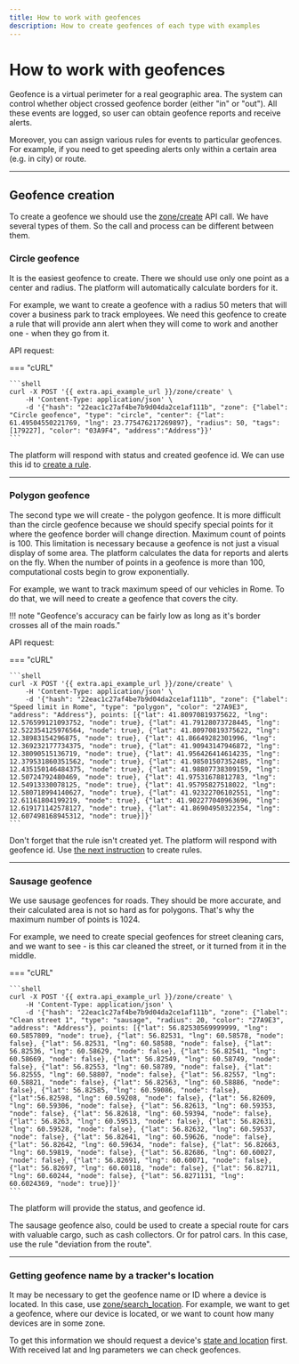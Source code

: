 ```yaml
---
title: How to work with geofences
description: How to create geofences of each type with examples
---
```


# How to work with geofences

Geofence is a virtual perimeter for a real geographic area. The system can control whether object crossed geofence border
(either "in" or "out"). All these events are logged, so user can obtain geofence reports and receive alerts.

Moreover, you can assign various rules for events to particular geofences. For example, if you need to get speeding alerts
only within a certain area (e.g. in city) or route.

***

## Geofence creation

To create a geofence we should use the [zone/create](../resources/tracking/zone/index.md) API call. We have several types
of them. So the call and process can be different between them.

### Circle geofence

It is the easiest geofence to create. There we should use only one point as a center and radius. The platform will automatically
calculate borders for it.

For example, we want to create a geofence with a radius 50 meters that will cover a business park to track employees.
We need this geofence to create a rule that will provide ann alert when they will come to work and another one - when 
they go from it.

API request:

=== "cURL"

    ```shell
    curl -X POST '{{ extra.api_example_url }}/zone/create' \
        -H 'Content-Type: application/json' \ 
        -d '{"hash": "22eac1c27af4be7b9d04da2ce1af111b", "zone": {"label": "Circle geofence", "type": "circle", "center": {"lat": 61.49504550221769, "lng": 23.775476217269897}, "radius": 50, "tags": [179227], "color": "03A9F4", "address":"Address"}}'
    ```

The platform will respond with status and created geofence id. We can use this id to [create a rule](./use-rules.md).

***

### Polygon geofence

The second type we will create - the polygon geofence. It is more difficult than the circle geofence because we should 
specify special points for it where the geofence border will change direction. Maximum count of points is 100. This 
limitation is necessary because a geofence is not just a visual display of some area. The platform calculates the data 
for reports and alerts on the fly. When the number of points in a geofence is more than 100, computational costs begin 
to grow exponentially.

For example, we want to track maximum speed of our vehicles in Rome. To do that, we will need to create a geofence that 
covers the city.

!!! note "Geofence's accuracy can be fairly low as long as it's border crosses all of the main roads."

API request:

=== "cURL"

    ```shell
    curl -X POST '{{ extra.api_example_url }}/zone/create' \
        -H 'Content-Type: application/json' \ 
        -d '{"hash": "22eac1c27af4be7b9d04da2ce1af111b", "zone": {"label": "Speed limit in Rome", "type": "polygon", "color": "27A9E3", "address": "Address"}, points: [{"lat": 41.80970819375622, "lng": 12.576599121093752, "node": true}, {"lat": 41.79128073728445, "lng": 12.522354125976564, "node": true}, {"lat": 41.80970819375622, "lng": 12.38983154296875, "node": true}, {"lat": 41.86649282301996, "lng": 12.369232177734375, "node": true}, {"lat": 41.90943147946872, "lng": 12.38090515136719, "node": true}, {"lat": 41.956426414614235, "lng": 12.379531860351562, "node": true}, {"lat": 41.98501507352485, "lng": 12.435150146484375, "node": true}, {"lat": 41.98807738309159, "lng": 12.50724792480469, "node": true}, {"lat": 41.97531678812783, "lng": 12.54913330078125, "node": true}, {"lat": 41.95795827518022, "lng": 12.580718994140627, "node": true}, {"lat": 41.92322706102551, "lng": 12.61161804199219, "node": true}, {"lat": 41.902277040963696, "lng": 12.619171142578127, "node": true}, {"lat": 41.86904950322354, "lng": 12.607498168945312, "node": true}]}'
    ```

Don't forget that the rule isn't created yet. The platform will respond with geofence id. Use [the next instruction](./use-rules.md) to create rules.

***

### Sausage geofence

We use sausage geofences for roads. They should be more accurate, and their calculated area is not so hard as for polygons.
That's why the maximum number of points is 1024. 

For example, we need to create special geofences for street cleaning cars, and we want to see - is this car cleaned the 
street, or it turned from it in the middle.

=== "cURL"

    ```shell
    curl -X POST '{{ extra.api_example_url }}/zone/create' \
        -H 'Content-Type: application/json' \
        -d '{"hash": "22eac1c27af4be7b9d04da2ce1af111b", "zone": {"label": "Clean street 1", "type": "sausage", "radius": 20, "color": "27A9E3", "address": "Address"}, points: [{"lat": 56.82530569999999, "lng": 60.5857809, "node": true}, {"lat": 56.82531, "lng": 60.58578, "node": false}, {"lat": 56.82531, "lng": 60.58588, "node": false}, {"lat": 56.82536, "lng": 60.58629, "node": false}, {"lat": 56.82541, "lng": 60.58669, "node": false}, {"lat": 56.82549, "lng": 60.58749, "node": false}, {"lat": 56.82553, "lng": 60.58789, "node": false}, {"lat": 56.82555, "lng": 60.58807, "node": false}, {"lat": 56.82557, "lng": 60.58821, "node": false}, {"lat": 56.82563, "lng": 60.58886, "node": false}, {"lat": 56.82585, "lng": 60.59086, "node": false}, {"lat":56.82598, "lng": 60.59208, "node": false}, {"lat": 56.82609, "lng": 60.59306, "node": false}, {"lat": 56.82613, "lng": 60.59353, "node": false}, {"lat": 56.82618, "lng": 60.59394, "node": false}, {"lat": 56.8263, "lng": 60.59513, "node": false}, {"lat": 56.82631, "lng": 60.59528, "node": false}, {"lat": 56.82632, "lng": 60.59537, "node": false}, {"lat": 56.82641, "lng": 60.59626, "node": false}, {"lat": 56.82642, "lng": 60.59634, "node": false}, {"lat": 56.82663, "lng": 60.59819, "node": false}, {"lat": 56.82686, "lng": 60.60027, "node": false}, {"lat": 56.82691, "lng": 60.60071, "node": false}, {"lat": 56.82697, "lng": 60.60118, "node": false}, {"lat": 56.82711, "lng": 60.60244, "node": false}, {"lat": 56.8271131, "lng": 60.6024369, "node": true}]}'
    ```

The platform will provide the status, and geofence id.

The sausage geofence also, could be used to create a special route for cars with valuable cargo, such as cash collectors.
Or for patrol cars. In this case, use the rule "deviation from the route".

***

### Getting geofence name by a tracker's location

It may be necessary to get the geofence name or ID where a device is located. In this case, 
use [zone/search_location](../resources/tracking/zone/index.md#search_location). For example, we want to get a geofence, 
where our device is located, or we want to count how many devices are in some zone.

To get this information we should request a device's [state and location](../resources/tracking/tracker/index.md#get_state) 
first. With received lat and lng parameters we can check geofences. 